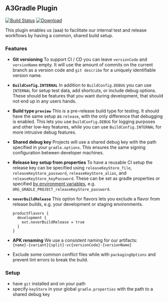 ## A3Gradle Plugin

[![Build Status](https://travis-ci.org/allaboutapps/A3GradlePlugin.svg?branch=master)](https://travis-ci.org/allaboutapps/A3GradlePlugin)
 [![Download](https://api.bintray.com/packages/allaboutapps/A3-Android/at.allaboutapps.gradle.plugin/images/download.svg) ](https://bintray.com/allaboutapps/A3-Android/at.allaboutapps.gradle.plugin/_latestVersion)


This plugin enables us (aaa) to facilitate our internal test and release workflows by having a common, shared build setup.

### Features
* **Git versioning** To support CI / CD you can leave `versionCode` and `versionName` empty. It will use the amount of commits on the current branch as a version code and `git describe` for a uniquely identifiable version name.

* **`BuildConfig.INTERNAL`** In addition to `BuildConfig.DEBUG` you can use `INTERNAL` for setup test data, add shortcuts, or include debug options. These should be features that you want during development, that should not end up in any users hands.

* **Build type `preview`** This is a pre-release build type for testing. It should have the same setup as `release`, with the only difference that debugging is enabled. This lets you use `BuildConfig.DEBUG` for logging purposes and other low-key features, while you can use `BuildConfig.INTERNAL` for more intrusive debug features.

* **Shared debug key** Projects will use a shared debug key with the path specified in your `gradle.options`. This ensures the same signing configuration between developer machines.

* **Release key setup from properties** To have a reusable CI setup the release key can be specified using `releaseKeyStore_file`, `releaseKeyStore_password`, `releaseKeyStore_alias`, and `releaseKeyStore_keyPassword`. These can be set as gradle properties or specified [by environment variables](https://docs.gradle.org/current/userguide/build_environment.html), e.g. `ORG_GRADLE_PROJECT_releaseKeyStore_password`. 

* **`neverBuildRelease`** This option for flavors lets you exclude a flavor from release builds, e.g. your development or staging environments.

      productFlavors {
        development {
          ext.neverBuildRelease = true
        }
      }

* **APK renaming** We use a consistent naming for our artifacts:  
`{name}-{variant}{split}-vc{versionCode}-{versionName}`

* Exclude some common conflict files while with `packagingOptions` and prevent lint errors to break the build.

### Setup
* have `git` installed and on your path
* specify `keyStore` in your global `gradle.properties` with the path to a shared debug key
